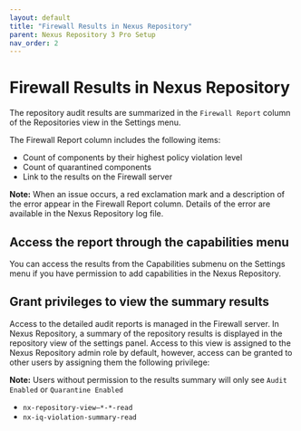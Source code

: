 ```yaml
---
layout: default
title: "Firewall Results in Nexus Repository"
parent: Nexus Repository 3 Pro Setup
nav_order: 2
---
```


# Firewall Results in Nexus Repository

The repository audit results are summarized in the `Firewall Report` column of the Repositories view in the Settings menu.

The Firewall Report column includes the following items:

- Count of components by their highest policy violation level
- Count of quarantined components
- Link to the results on the Firewall server

**Note:** When an issue occurs, a red exclamation mark and a description of the error appear in the Firewall Report column. Details of the error are available in the Nexus Repository log file.

## Access the report through the capabilities menu

You can access the results from the Capabilities submenu on the Settings menu if you have permission to add capabilities in the Nexus Repository.

## Grant privileges to view the summary results

Access to the detailed audit reports is managed in the Firewall server. In Nexus Repository, a summary of the repository results is displayed in the repository view of the settings panel. Access to this view is assigned to the Nexus Repository admin role by default, however, access can be granted to other users by assigning them the following privilege:

**Note:** Users without permission to the results summary will only see `Audit Enabled` or `Quarantine Enabled`

- `nx-repository-view—*-*-read`
- `nx-iq-violation-summary-read`
